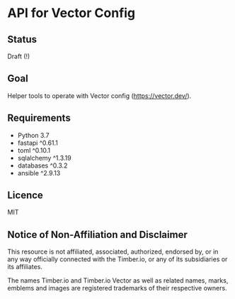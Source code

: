 # API for Vector Config #

## Status ##
Draft (!)

## Goal ##
Helper tools to operate with Vector config (https://vector.dev/).

## Requirements ##

* Python 3.7
* fastapi ^0.61.1
* toml ^0.10.1
* sqlalchemy ^1.3.19
* databases ^0.3.2
* ansible ^2.9.13

## Licence ##
MIT

## Notice of Non-Affiliation and Disclaimer ##

This resource is not affiliated, associated, authorized, endorsed by, or in any way officially connected with the Timber.io, or any of its subsidiaries or its affiliates. 

The names Timber.io and Timber.io Vector as well as related names, marks, emblems and images are registered trademarks of their respective owners.
